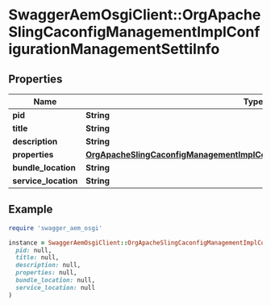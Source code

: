 # SwaggerAemOsgiClient::OrgApacheSlingCaconfigManagementImplConfigurationManagementSettiInfo

## Properties

| Name | Type | Description | Notes |
| ---- | ---- | ----------- | ----- |
| **pid** | **String** |  | [optional] |
| **title** | **String** |  | [optional] |
| **description** | **String** |  | [optional] |
| **properties** | [**OrgApacheSlingCaconfigManagementImplConfigurationManagementSettiProperties**](OrgApacheSlingCaconfigManagementImplConfigurationManagementSettiProperties.md) |  | [optional] |
| **bundle_location** | **String** |  | [optional] |
| **service_location** | **String** |  | [optional] |

## Example

```ruby
require 'swagger_aem_osgi'

instance = SwaggerAemOsgiClient::OrgApacheSlingCaconfigManagementImplConfigurationManagementSettiInfo.new(
  pid: null,
  title: null,
  description: null,
  properties: null,
  bundle_location: null,
  service_location: null
)
```

